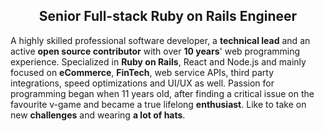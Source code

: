 <h2 align="center"> Senior Full-stack Ruby on Rails Engineer </h2>

A highly skilled professional software developer, a **technical lead** and an active **open source contributor** with over **10 years**' web programming experience.
Specialized in **Ruby on Rails**, React and Node.js and mainly focused on **eCommerce**, **FinTech**, web service APIs, third party integrations, speed optimizations and UI/UX as well.
Passion for programming began when 11 years old, after finding a critical issue on the favourite v-game and became a true lifelong **enthusiast**.
Like to take on new **challenges** and wearing **a lot of hats**.
